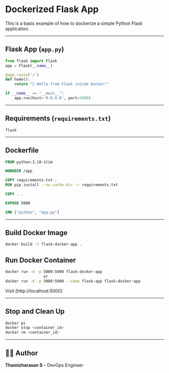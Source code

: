 
#  Dockerized Flask App

This is a basic example of how to dockerize a simple Python Flask application.

---



##  Flask App (`app.py`)

```python
from flask import Flask
app = Flask(__name__)

@app.route('/')
def home():
    return "🚀 Hello from Flask inside Docker!"

if __name__ == "__main__":
    app.run(host='0.0.0.0', port=5000)
```

---

##  Requirements (`requirements.txt`)

```
flask
```

---

##  Dockerfile

```dockerfile
FROM python:3.10-slim

WORKDIR /app

COPY requirements.txt .
RUN pip install --no-cache-dir -r requirements.txt

COPY . .

EXPOSE 5000

CMD ["python", "app.py"]
```

---

##  Build Docker Image

```bash
docker build -t flask-docker-app .
```

##  Run Docker Container

```bash
docker run -d -p 5000:5000 flask-docker-app 
                 or
docker run -d -p 5000:5000 --name flask-app flask-docker-app
```

Visit [http://localhost:5000]

---

##  Stop and Clean Up

```bash
docker ps
docker stop <container_id>
docker rm <container_id>
```

---

## 🙋‍♂️ Author

**Thamizharasan S** – DevOps Engineer 

